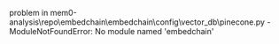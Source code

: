 problem in mem0-analysis\repo\embedchain\embedchain\config\vector_db\pinecone.py - ModuleNotFoundError: No module named 'embedchain'
